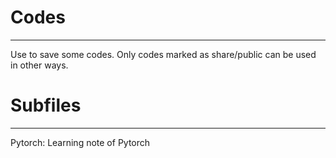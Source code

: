 # Codes
---
Use to save some codes. Only codes marked as share/public can be used in other ways.

# Subfiles
---
Pytorch: Learning note of Pytorch
